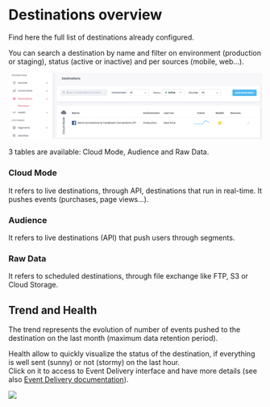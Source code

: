 # Destinations overview

Find here the full list of destinations already configured.

You can search a destination by name and filter on environment (production or staging), status (active or inactive) and per sources (mobile, web...).

![](<../../../.gitbook/assets/Destination overview.png>)

3 tables are available: Cloud Mode, Audience and Raw Data.

### Cloud Mode

It refers to live destinations, through API, destinations that run in real-time. It pushes events (purchases, page views...).

### Audience

It refers to live destinations (API) that push users through segments.&#x20;

### Raw Data

It refers to scheduled destinations, through file exchange like FTP, S3 or Cloud Storage.

## Trend and Health

The trend represents the evolution of number of events pushed to the destination on the last month (maximum data retention period).

Health allow to quickly visualize the status of the destination, if everything is well sent (sunny) or not (stormy) on the last hour.\
Click on it to access to Event Delivery interface and have more details (see also [Event Delivery documentation](event-delivery.md)).

![](<../../../.gitbook/assets/Capture d’écran 2022-03-01 à 15.13.05.png>)
